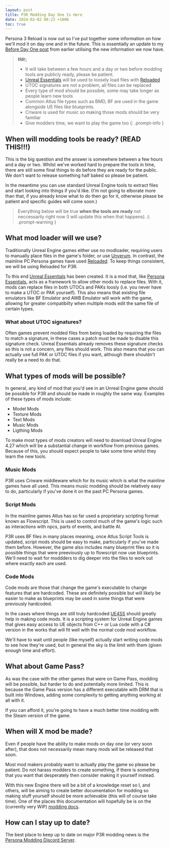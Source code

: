 ```yaml
---
layout: post
title: P3R Modding Day One Is Here
date: 2024-02-02 00:23 +1000
toc: true
---
```

Persona 3 Reload is now out so I've put together some information on how we'll mod it on day one and in the future. This is essentially an update to my [Before Day One post](/posts/p3r-before-day-one) from earlier utilising the new information we now have.

> **tldr;**
> - It will take between a few hours and a day or two before modding tools are publicly ready, please be patient.
> - [Unreal Essentials](https://github.com/AnimatedSwine37/UnrealEssentials) will be used to loosely load files with [Reloaded](https://reloaded-project.github.io/Reloaded-II/)
> - UTOC signatures are not a problem, all files can be replaced
> - Every type of mod should be possible, some may take longer as people learn new tools
> - Common Atlus file types such as BMD, BF are used in the game alongside UE files like blueprints.
> - Criware is used for music so making those mods should be very familiar
> - Give modders time, we want to play the game too
{: .prompt-info }

## When will modding tools be ready? (READ THIS!!!)
This is the big question and the answer is somewhere between a few hours and a day or two. Whilst we've worked hard to prepare the tools in time, there are still some final things to do before they are ready for the public. We don't want to release something half baked so please be patient.

In the meantime you can use standard Unreal Engine tools to extract files and start looking into things if you'd like. (I'm not going to elborate more than that, if you already know what to do then go for it, otherwise please be patient and specific guides will come soon.)

> Everything below will be true **when the tools are ready** not neccessarily right now (I will update this when that happens).
{: .prompt-warning }


## What mod loader will we use?
Traditionally Unreal Engine games either use no modloader, requiring users to manually place files in the game's folder, or use [Unverum](https://github.com/TekkaGB/Unverum). In contrast, the mainline PC Persona games have used [Reloaded](https://reloaded-project.github.io/Reloaded-II/). To keep things consistent, we will be using Reloaded for P3R.

To this end [Unreal Essentials](https://github.com/AnimatedSwine37/UnrealEssentials) has been created. It is a mod that, like [Persona Essentials](https://github.com/Sewer56/p5rpc.modloader), acts as a framework to allow other mods to replace files. 
With it, mods can replace files in both UTOCs and PAKs loosly (i.e. you never have to make a UTOC or PAK yourself). This also means that existing file emulators like BF Emulator and AWB Emulator will work with the game, allowing for greater compatibilty when multiple mods edit the same file of certain types.

### What about UTOC signatures?
Often games prevent modded files from being loaded by requiring the files to match a signature, in these cases a patch must be made to disable this signature check. Unreal Essentials already removes these signature checks so this is not a concern, any files should work. This also means that you can actually use full PAK or UTOC files if you want, although there shouldn't really be a need to do that.

## What types of mods will be possible?
In general, any kind of mod that you'd see in an Unreal Engine game should be possible for P3R and should be made in roughly the same way. Examples of these types of mods include:
- Model Mods
- Texture Mods
- Text Mods
- Music Mods
- Ligthing Mods 

To make most types of mods creators will need to download Unreal Engine 4.27 which will be a substantial change in workflow from previous games. Because of this, you should expect people to take some time whilst they learn the new tools.

### Music Mods
P3R uses Criware middleware which for its music which is what the mainline games have all used. This means music modding should be relatively easy to do, particularly if you've done it on the past PC Persona games. 

### Script Mods
In the mainline games Atlus has so far used a proprietary scripting format known as Flowscript. This is used to control much of the game's logic such as interactions with npcs, parts of events, and battle AI.

P3R uses BF files in many places meaning, once Atlus Script Tools is updated, script mods should be easy to make, particularly if you've made them before. However, the game also includes many blueprint files so it is possible things that were preeviously up to flowscript now use blueprints. We'll need to wait for moddders to dig deeper into the files to work out where exactly each are used.

### Code Mods
Code mods are those that change the game's executable to change features that are hardcoded. These are definitely possible but will likely be easier to make as blueprints may be used in some things that were previously hardcoded.

In the cases where things are still truly hardcoded [UE4SS](https://github.com/UE4SS-RE/RE-UE4SS) should greatly help in making code mods. It is a scripting system for Unreal Engine games that gives easy access to UE objects from C++ or Lua code with a C# version in the works that will fit well with the normal code mod workflow. 

We'll have to wait until people (like myself) actually start writing code mods to see how they're used, but in general the sky is the limit with them (given enough time and effort).

## What about Game Pass?
As was the case with the other games that were on Game Pass, modding will be possible, but harder to do and potentially more limited. This is because the Game Pass version has a different executable with DRM that is built into Windows, adding some complexity to getting anything working at all with it.

If you can afford it, you're going to have a much better time modding with the Steam version of the game.

## When will X mod be made?
Even if people have the ability to make mods on day one (or very soon after), that does not necessarily mean many mods will be released that soon. 

Most mod makers probably want to actually play the game so please be patient. Do not harass modders to create something, if there is something that you want that desperately then consider making it yourself instead. 

With this new Engine there will be a bit of a knowledge reset so I, and others, will be aiming to create better documentation for modding so making stuff yourself should be more achievable (this will of course take time). One of the places this documentation will hopefully be is on the (currently very WiP) [modding docs](https://animatedswine37.github.io/persona-modding-docs/).

## How can I stay up to date?
The best place to keep up to date on major P3R modding news is the [Persona Modding Discord Server](https://discord.gg/naoto). 
